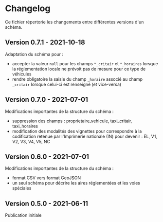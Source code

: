 <MenuSchema />

# Changelog

Ce fichier répertorie les changements entre différentes versions d'un schéma.

## Version 0.7.1 - 2021-10-18

Adaptation du schéma pour :
- accepter la valeur `null` pour les champs `*_critair` et `*_horaires` lorsque la réglementation locale ne prévoit pas de mesure pour ce type de véhicules
- rendre obligatoire la saisie du champ `_horaire` associé au champ `_critair` lorsque celui-ci est renseigné (et vice-versa)


## Version 0.7.0 - 2021-07-01

Modifications importantes de la structure du schéma :
- suppression des champs : proprietaire_vehicule, taxi_critair, taxi_horaires
- modification des modalités des vignettes pour correspondre à la codification retenue par l'Imprimerie nationale (IN) pour devenir : EL, V1, V2, V3, V4, V5, NC

## Version 0.6.0 - 2021-07-01

Modifications importantes de la structure du schéma : 
- format CSV vers format GeoJSON
- un seul schéma pour décrire les aires réglementées et les voies spéciales 

## Version 0.5.0 - 2021-06-11

Publication initiale